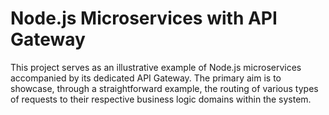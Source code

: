 # Node.js Microservices with API Gateway

This project serves as an illustrative example of Node.js microservices accompanied by its dedicated API Gateway. The primary aim is to showcase, through a straightforward example, the routing of various types of requests to their respective business logic domains within the system.